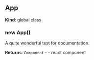 <a name="App"></a>

## App
**Kind**: global class  
<a name="new_App_new"></a>

### new App()
A quite wonderful test for documentation.

**Returns**: <code>Component</code> - - react component  
